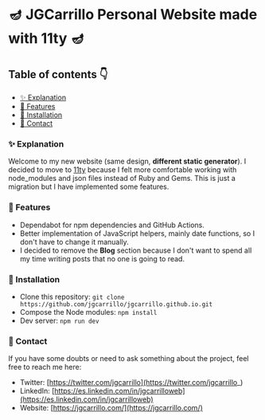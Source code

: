 # 🪔 JGCarrillo Personal Website made with 11ty 🪔

## Table of contents 👇

-   [✨ Explanation](#-explanation)
-   [🎨 Features](#-features)
-   [🚀 Installation](#-installation)
-   [💛 Contact](#-contact)

### ✨ Explanation

Welcome to my new website (same design, **different static generator**). I decided to move to [11ty](https://www.11ty.dev/) because I felt more comfortable working with node_modules and json files instead of Ruby and Gems. This is just a migration but I have implemented some features.

### 🎨 Features

-   Dependabot for npm dependencies and GitHub Actions.
-   Better implementation of JavaScript helpers, mainly date functions, so I don't have to change it manually.
-   I decided to remove the **Blog** section because I don't want to spend all my time writing posts that no one is going to read.

### 🚀 Installation

-   Clone this repository: `git clone https://github.com/jgcarrillo/jgcarrillo.github.io.git`
-   Compose the Node modules: `npm install`
-   Dev server: `npm run dev`

### 💛 Contact

If you have some doubts or need to ask something about the project, feel free to reach me here:

-   Twitter: [https://twitter.com/jgcarrillo](https://twitter.com/jgcarrillo_)
-   LinkedIn: [https://es.linkedin.com/in/jgcarrilloweb](https://es.linkedin.com/in/jgcarrilloweb)
-   Website: [https://jgcarrillo.com/](https://jgcarrillo.com/)

